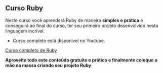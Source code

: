 ## Curso  Ruby
Neste curso você aprenderá Ruby de maneira **simples e prática** e conseguirá ao final do
curso, ter seu primeiro projeto desenvolvido nesta linguagem incrível.


- Curso completo está disponivel no Youtube.

[Curso completo de Ruby](https://www.youtube.com/watch?v=2js9Q_BMD-8&list=PLdDT8if5attEOcQGPHLNIfnSFiJHhGDOZ)

**Aproveite todo este conteúdo gratuito e prático e finalmente coloque a mão na massa criando seu projeto Ruby**
